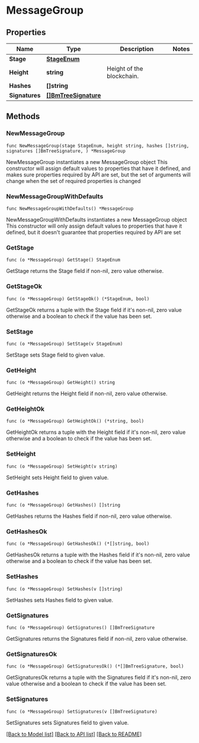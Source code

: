 # MessageGroup

## Properties

Name | Type | Description | Notes
------------ | ------------- | ------------- | -------------
**Stage** | [**StageEnum**](StageEnum.md) |  | 
**Height** | **string** | Height of the blockchain. | 
**Hashes** | **[]string** |  | 
**Signatures** | [**[]BmTreeSignature**](BmTreeSignature.md) |  | 

## Methods

### NewMessageGroup

`func NewMessageGroup(stage StageEnum, height string, hashes []string, signatures []BmTreeSignature, ) *MessageGroup`

NewMessageGroup instantiates a new MessageGroup object
This constructor will assign default values to properties that have it defined,
and makes sure properties required by API are set, but the set of arguments
will change when the set of required properties is changed

### NewMessageGroupWithDefaults

`func NewMessageGroupWithDefaults() *MessageGroup`

NewMessageGroupWithDefaults instantiates a new MessageGroup object
This constructor will only assign default values to properties that have it defined,
but it doesn't guarantee that properties required by API are set

### GetStage

`func (o *MessageGroup) GetStage() StageEnum`

GetStage returns the Stage field if non-nil, zero value otherwise.

### GetStageOk

`func (o *MessageGroup) GetStageOk() (*StageEnum, bool)`

GetStageOk returns a tuple with the Stage field if it's non-nil, zero value otherwise
and a boolean to check if the value has been set.

### SetStage

`func (o *MessageGroup) SetStage(v StageEnum)`

SetStage sets Stage field to given value.


### GetHeight

`func (o *MessageGroup) GetHeight() string`

GetHeight returns the Height field if non-nil, zero value otherwise.

### GetHeightOk

`func (o *MessageGroup) GetHeightOk() (*string, bool)`

GetHeightOk returns a tuple with the Height field if it's non-nil, zero value otherwise
and a boolean to check if the value has been set.

### SetHeight

`func (o *MessageGroup) SetHeight(v string)`

SetHeight sets Height field to given value.


### GetHashes

`func (o *MessageGroup) GetHashes() []string`

GetHashes returns the Hashes field if non-nil, zero value otherwise.

### GetHashesOk

`func (o *MessageGroup) GetHashesOk() (*[]string, bool)`

GetHashesOk returns a tuple with the Hashes field if it's non-nil, zero value otherwise
and a boolean to check if the value has been set.

### SetHashes

`func (o *MessageGroup) SetHashes(v []string)`

SetHashes sets Hashes field to given value.


### GetSignatures

`func (o *MessageGroup) GetSignatures() []BmTreeSignature`

GetSignatures returns the Signatures field if non-nil, zero value otherwise.

### GetSignaturesOk

`func (o *MessageGroup) GetSignaturesOk() (*[]BmTreeSignature, bool)`

GetSignaturesOk returns a tuple with the Signatures field if it's non-nil, zero value otherwise
and a boolean to check if the value has been set.

### SetSignatures

`func (o *MessageGroup) SetSignatures(v []BmTreeSignature)`

SetSignatures sets Signatures field to given value.



[[Back to Model list]](../README.md#documentation-for-models) [[Back to API list]](../README.md#documentation-for-api-endpoints) [[Back to README]](../README.md)


